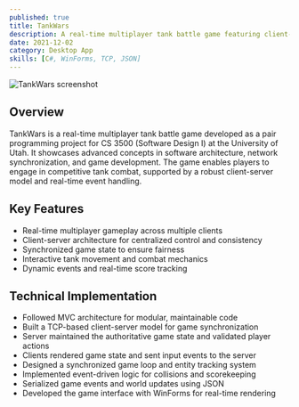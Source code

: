 ```yaml
---
published: true
title: TankWars
description: A real-time multiplayer tank battle game featuring client-server architecture, synchronized gameplay, and MVC design principles.
date: 2021-12-02
category: Desktop App
skills: [C#, WinForms, TCP, JSON]
---
```


![TankWars screenshot](/images/portfolio/TankWars.png)

## Overview

TankWars is a real-time multiplayer tank battle game developed as a pair programming project for CS 3500 (Software Design I) at the University of Utah. It showcases advanced concepts in software architecture, network synchronization, and game development. The game enables players to engage in competitive tank combat, supported by a robust client-server model and real-time event handling.

## Key Features

- Real-time multiplayer gameplay across multiple clients
- Client-server architecture for centralized control and consistency
- Synchronized game state to ensure fairness
- Interactive tank movement and combat mechanics
- Dynamic events and real-time score tracking

## Technical Implementation

- Followed MVC architecture for modular, maintainable code
- Built a TCP-based client-server model for game synchronization
- Server maintained the authoritative game state and validated player actions
- Clients rendered game state and sent input events to the server
- Designed a synchronized game loop and entity tracking system
- Implemented event-driven logic for collisions and scorekeeping
- Serialized game events and world updates using JSON
- Developed the game interface with WinForms for real-time rendering
